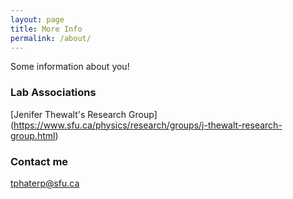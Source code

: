 ```yaml
---
layout: page
title: More Info
permalink: /about/
---
```


Some information about you!

### Lab Associations

[Jenifer Thewalt's Research Group] (https://www.sfu.ca/physics/research/groups/j-thewalt-research-group.html)

### Contact me

[tphaterp@sfu.ca](mailto:tphaterp@sfu.ca)
